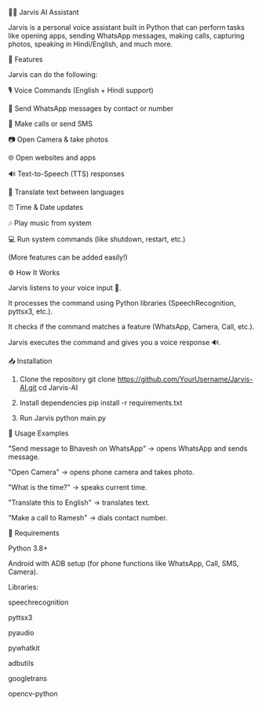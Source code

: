🧑‍💻 Jarvis AI Assistant

Jarvis is a personal voice assistant built in Python that can perform tasks like opening apps, sending WhatsApp messages, making calls, capturing photos, speaking in Hindi/English, and much more.



🚀 Features

Jarvis can do the following:

🎙️ Voice Commands (English + Hindi support)

💬 Send WhatsApp messages by contact or number

📱 Make calls or send SMS

📷 Open Camera & take photos

🌐 Open websites and apps

🔊 Text-to-Speech (TTS) responses

📖 Translate text between languages

⏰ Time & Date updates

🎶 Play music from system

💻 Run system commands (like shutdown, restart, etc.)

(More features can be added easily!)



⚙️ How It Works

Jarvis listens to your voice input 🎤.

It processes the command using Python libraries (SpeechRecognition, pyttsx3, etc.).

It checks if the command matches a feature (WhatsApp, Camera, Call, etc.).

Jarvis executes the command and gives you a voice response 🔊.

📥 Installation
1. Clone the repository
git clone https://github.com/YourUsername/Jarvis-AI.git
cd Jarvis-AI

2. Install dependencies
pip install -r requirements.txt

3. Run Jarvis
python main.py



📲 Usage Examples

"Send message to Bhavesh on WhatsApp" → opens WhatsApp and sends message.

"Open Camera" → opens phone camera and takes photo.

"What is the time?" → speaks current time.

"Translate this to English" → translates text.

"Make a call to Ramesh" → dials contact number.

🔧 Requirements

Python 3.8+

Android with ADB setup (for phone functions like WhatsApp, Call, SMS, Camera).

Libraries:

speechrecognition

pyttsx3

pyaudio

pywhatkit

adbutils

googletrans

opencv-python
